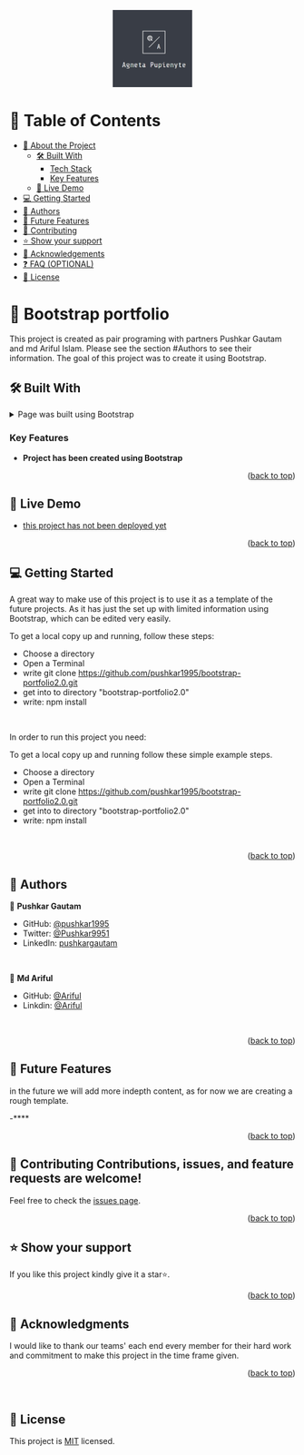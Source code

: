 <a name="readme-top"></a>

<div align="center">
  
  <img src=images/logo.jpg alt="logo" width="140"  height="auto" />
  <br/>

</div>

# 📗 Table of Contents

- [📖 About the Project](#about-project)
  - [🛠 Built With](#built-with)
    - [Tech Stack](#tech-stack)
    - [Key Features](#key-features)
  - [🚀 Live Demo](#live-demo)
- [💻 Getting Started](#getting-started)
- [👥 Authors](#authors)
- [🔭 Future Features](#future-features)
- [🤝 Contributing](#contributing)
- [⭐️ Show your support](#support)
- [🙏 Acknowledgements](#acknowledgements)
- [❓ FAQ (OPTIONAL)](#faq)
- [📝 License](#license)


# 📖 Bootstrap portfolio <a name="about-project"></a>

This project is created as pair programing with partners Pushkar Gautam and md Ariful Islam. Please see the section #Authors to see their information. The goal of this project was to create it using Bootstrap.

## 🛠 Built With <a name="built-with"></a>

<details>
  <summary>Page was built using Bootstrap</summary>
</details>


### Key Features <a name="key-features"></a>



- **Project has been created using Bootstrap**


<p align="right">(<a href="#readme-top">back to top</a>)</p>



## 🚀 Live Demo <a name="live-demo"></a>


- [this project has not been deployed yet]()

<p align="right">(<a href="#readme-top">back to top</a>)</p>


## 💻 Getting Started <a name="getting-started"></a>

A great way to make use of this project is to use it as a template of the future projects. As it has just the set up with limited information using Bootstrap, which can be edited very easily.

To get a local copy up and running, follow these steps:
<br>
- Choose a directory
- Open a Terminal
- write git clone https://github.com/pushkar1995/bootstrap-portfolio2.0.git
- get into to directory "bootstrap-portfolio2.0"
- write: npm install


<br>


In order to run this project you need:

To get a local copy up and running follow these simple example steps.

- Choose a directory
- Open a Terminal
- write git clone https://github.com/pushkar1995/bootstrap-portfolio2.0.git
- get into to directory "bootstrap-portfolio2.0"
- write: npm install


<br>

<p align="right">(<a href="#readme-top">back to top</a>)</p>


## 👥 Authors <a name="authors"></a>


👤 **Pushkar Gautam**

- GitHub: [@pushkar1995](https://github.com/pushkar1995)
- Twitter: [@Pushkar9951](https://twitter.com/Pushkar9951)
- LinkedIn: [pushkargautam](https://www.linkedin.com/in/pushkar-gautam-94a385271/)

<br>

👤 **Md Ariful**

- GitHub: [@Ariful](https://github.com/ariful04)
- Linkdin: [@Ariful](https://www.linkedin.com/in/ariful-islam-2269329b/)

<br>

<p align="right">(<a href="#readme-top">back to top</a>)</p>



## 🔭 Future Features <a name="future-features"></a>

in the future we will add more indepth content, as for now we are creating a rough template.


-****


<p align="right">(<a href="#readme-top">back to top</a>)</p>


## 🤝 Contributing <a name="contributing"></a>Contributions, issues, and feature requests are welcome!

Feel free to check the [issues page](https://github.com/pushkar1995/bootstrap-portfolio2.0/issues).

<p align="right">(<a href="#readme-top">back to top</a>)</p>



## ⭐️ Show your support <a name="support"></a>

If you like this project kindly give it a star⭐.

<p align="right">(<a href="#readme-top">back to top</a>)</p>


## 🙏 Acknowledgments <a name="acknowledgements"></a>

I would like to thank our teams' each end every member for their hard work and commitment to make this project in the time frame given.

<p align="right">(<a href="#readme-top">back to top</a>)</p>
<br>

## 📝 License <a name="license"></a>

This project is [MIT](https://github.com/pushkar1995/bootstrap-portfolio2.0/blob/main/LICENSE) licensed.